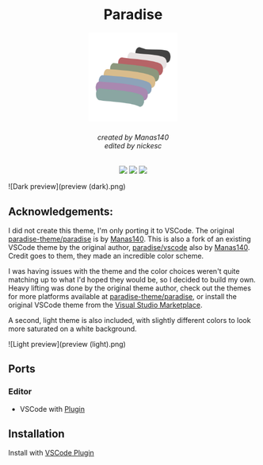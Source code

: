<h1 align="center">Paradise</h1>
<p align="center">
  <img src="icon.png" height=180px>
  <h6 align="center">created by Manas140<br>edited by nickesc</h6>
</p>

<p align="center">
  <a href="https://github.com/nickesc/vscode-paradise-nickesc/stargazers"><img src="https://img.shields.io/github/stars/nickesc/vscode-paradise-nickesc?colorA=151515&colorB=B66467&style=for-the-badge&logo=starship"></a>
  <a href="https://github.com/nickesc/vscode-paradise-nickesc/issues"><img src="https://img.shields.io/github/issues/nickesc/vscode-paradise-nickesc?colorA=151515&colorB=8C977D&style=for-the-badge&logo=bugatti"></a>
  <a href="https://github.com/nickesc/vscode-paradise-nickesc/network/members"><img src="https://img.shields.io/github/forks/nickesc/vscode-paradise-nickesc?colorA=151515&colorB=D9BC8C&style=for-the-badge&logo=github"></a>
</p>

![Dark preview](preview (dark).png)

## Acknowledgements:

I did not create this theme, I'm only porting it to VSCode. The original [paradise-theme/paradise](https://github.com/paradise-theme/paradise) is by [Manas140](https://github.com/Manas140). This is also a fork of an existing VSCode theme by the original author, [paradise/vscode](https://github.com/paradise-theme/vscode) also by [Manas140](https://github.com/Manas140). Credit goes to them, they made an incredible color scheme.

I was having issues with the theme and the color choices weren't quite matching up to what I'd hoped they would be, so I decided to build my own. Heavy lifting was done by the original theme author, check out the themes for more platforms available at [paradise-theme/paradise](https://github.com/paradise-theme/paradise), or install the original VSCode theme from the [Visual Studio Marketplace](https://marketplace.visualstudio.com/items?itemName=Manas.paradise-vscode). 

A second, light theme is also included, with slightly different colors to look more saturated on a white background.

![Light preview](preview (light).png)

## Ports 

### Editor
  - VSCode with [Plugin](https://marketplace.visualstudio.com/items?itemName=nickesc.vscode-paradise-nickesc)

## Installation

Install with [VSCode Plugin](https://marketplace.visualstudio.com/items?itemName=nickesc.vscode-paradise-nickesc)
